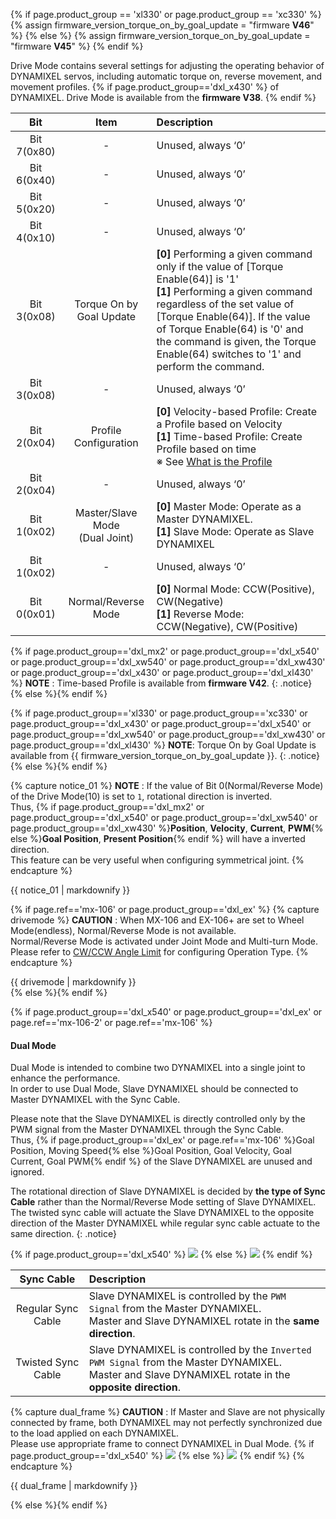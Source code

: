 {% if page.product_group == 'xl330' or page.product_group == 'xc330' %}
{% assign firmware_version_torque_on_by_goal_update = "firmware **V46**" %}
{% else %}
{% assign firmware_version_torque_on_by_goal_update = "firmware **V45**" %}
{% endif %}

Drive Mode contains several settings for adjusting the operating behavior of DYNAMIXEL servos, including automatic torque on, reverse movement, and movement profiles.
{% if page.product_group=='dxl_x430' %}
of DYNAMIXEL. Drive Mode is available from the **firmware V38**.
{% endif %}

|     Bit     |                Item                 | Description                                                                                                                                                                                                                                                                                                                                                                                                                                                                                                                                                                                                     |
|:-----------:|:-----------------------------------:|:----------------------------------------------------------------------------------------------------------------------------------------------------------------------------------------------------------------------------------------------------------------------------------------------------------------------------------------------------------------------------------------------------------------------------------------------------------------------------------------------------------------------------------------------------------------------------------------------------------------|
| Bit 7(0x80) |                  -                  | Unused, always ‘0’                                                                                                                                                                                                                                                                                                                                                                                                                                                                                                                                                                                              |
| Bit 6(0x40) |                  -                  | Unused, always ‘0’                                                                                                                                                                                                                                                                                                                                                                                                                                                                                                                                                                                              |
| Bit 5(0x20) |                  -                  | Unused, always ‘0’                                                                                                                                                                                                                                                                                                                                                                                                                                                                                                                                                                                              |
| Bit 4(0x10) |                  -                  | Unused, always ‘0’                                                                                                                                                                                                                                                                                                                               |{% if page.product_group=='xl330' or page.product_group=='xc330' or page.product_group=='dxl_x430' or page.product_group=='dxl_x540' or page.product_group=='dxl_xw540' or page.product_group=='dxl_xw430' or page.product_group=='dxl_xl430' %}                                                 |
| Bit 3(0x08) |      Torque On by Goal Update       | **[0]** Performing a given command only if the value of [Torque Enable(64)] is '1' <br> **[1]** Performing a given command regardless of the set value of [Torque Enable(64)]. If the value of Torque Enable(64) is '0' and the command is given, the Torque Enable(64) switches to '1' and perform the command.                                                                                                                                                                                           |{% else %}                                                                                          |
| Bit 3(0x08) |                  -                  | Unused, always ‘0’                                                                                                                                                                                                                                                                                                                               |   |{% endif %}{% if page.product_group=='xl330' or page.product_group=='xc330' or page.product_group=='dxl_x430' or page.product_group=='dxl_x540' or page.product_group=='dxl_xw540' or page.product_group=='dxl_xw430' or page.product_group=='dxl_xl430' or page.product_group=='dxl_mx2' %} |
| Bit 2(0x04) |        Profile Configuration        | **[0]** Velocity-based Profile:  Create a Profile based on Velocity<br />**[1]** Time-based Profile: Create Profile based on time <br />※ See [What is the Profile](#what-is-the-profile) |{% else %}                                                                                                                                                                                                                                                                                                                                                                                                           |
| Bit 2(0x04) |                  -                  | Unused, always ‘0’                                                                                                                                                                                          |{% endif %}{% if page.product_group=='dxl_x540' or page.product_group=='dxl_ex' or page.ref=='mx-106-2' or page.ref=='mx-106' %}                                                                                                                                                                                                                                                                   |
| Bit 1(0x02) | Master/Slave Mode<br />(Dual Joint) | **[0]** Master Mode: Operate as a Master DYNAMIXEL.<br />**[1]** Slave Mode: Operate as Slave DYNAMIXEL                                                                                                          |{% else %}                                                                                                                                                                                                                                                                                                                                                                                    |
| Bit 1(0x02) |                  -                  | Unused, always ‘0’                                                                                                                                                                                           |{% endif %}                                                                                                                                                                                                                                                                                                                                                                                       |
| Bit 0(0x01) |         Normal/Reverse Mode         | **[0]** Normal Mode: CCW(Positive), CW(Negative)<br />**[1]** Reverse Mode: CCW(Negative), CW(Positive)                                                                                                                                                                                                                                                                                                                                                                                                                                                                                                         |

{% if page.product_group=='dxl_mx2' or page.product_group=='dxl_x540' or page.product_group=='dxl_xw540' or page.product_group=='dxl_xw430' or page.product_group=='dxl_x430' or page.product_group=='dxl_xl430' %}
**NOTE** : Time-based Profile is available from **firmware V42**.
{: .notice}
{% else %}{% endif %}

{% if page.product_group=='xl330' or page.product_group=='xc330' or page.product_group=='dxl_x430' or page.product_group=='dxl_x540' or page.product_group=='dxl_xw540' or page.product_group=='dxl_xw430' or page.product_group=='dxl_xl430' %}
**NOTE**: Torque On by Goal Update is available from {{ firmware_version_torque_on_by_goal_update }}.
{: .notice}
{% else %}{% endif %}

{% capture notice_01 %}
**NOTE** : If the value of Bit 0(Normal/Reverse Mode) of the Drive Mode(10) is set to `1`, rotational direction is inverted.  
Thus, {% if page.product_group=='dxl_mx2' or page.product_group=='dxl_x540'  or page.product_group=='dxl_xw540' or page.product_group=='dxl_xw430' %}**Position**, **Velocity**, **Current**, **PWM**{% else %}**Goal Position**, **Present Position**{% endif %} will have a inverted direction.  
This feature can be very useful when configuring symmetrical joint.
{% endcapture %}
<div class="notice">{{ notice_01 | markdownify }}</div>

{% if page.ref=='mx-106' or page.product_group=='dxl_ex' %}
{% capture drivemode %}
**CAUTION** : When MX-106 and EX-106+ are set to Wheel Mode(endless), Normal/Reverse Mode is not available.  
Normal/Reverse Mode is activated under Joint Mode and Multi-turn Mode.  
Please refer to [CW/CCW Angle Limit](#cwccw-angle-limit6-8) for configuring Operation Type.
{% endcapture %}
<div class="notice--warning">{{ drivemode | markdownify }}</div>
{% else %}{% endif %}

{% if page.product_group=='dxl_x540' or page.product_group=='dxl_ex' or page.ref=='mx-106-2' or page.ref=='mx-106' %}
#### Dual Mode
Dual Mode is intended to combine two DYNAMIXEL into a single joint to enhance the performance.  
In order to use Dual Mode, Slave DYNAMIXEL should be connected to Master DYNAMIXEL with the Sync Cable.  

Please note that the Slave DYNAMIXEL is directly controlled only by the PWM signal from the Master DYNAMIXEL through the Sync Cable.  
Thus, {% if page.product_group=='dxl_ex' or page.ref=='mx-106' %}Goal Position, Moving Speed{% else %}Goal Position, Goal Velocity, Goal Current, Goal PWM{% endif %} of the Slave DYNAMIXEL are unused and ignored.

The rotational direction of Slave DYNAMIXEL is decided by **the type of Sync Cable** rather than the Normal/Reverse Mode setting of Slave DYNAMIXEL.  
The twisted sync cable will actuate the Slave DYNAMIXEL to the opposite direction of the Master DYNAMIXEL while regular sync cable actuate to the same direction.
{: .notice}

{% if page.product_group=='dxl_x540' %}
![](/assets/images/dxl/x/x-series_dual_joint.png)
{% else %}
![](/assets/images/dxl/ex/ex-106_dual.png)
{% endif %}

|     Sync Cable     | Description                                                                                                                                               |
|:------------------:|:----------------------------------------------------------------------------------------------------------------------------------------------------------|
| Regular Sync Cable | Slave DYNAMIXEL is controlled by the `PWM Signal` from the Master DYNAMIXEL.<br>Master and Slave DYNAMIXEL rotate in the **same direction**.              |
| Twisted Sync Cable | Slave DYNAMIXEL is controlled by the `Inverted PWM Signal` from the Master DYNAMIXEL.<br>Master and Slave DYNAMIXEL rotate in the **opposite direction**. |

{% capture dual_frame %}
**CAUTION** : If Master and Slave are not physically connected by frame, both DYNAMIXEL may not perfectly synchronized due to the load applied on each DYNAMIXEL.  
Please use appropriate frame to connect DYNAMIXEL in Dual Mode.
{% if page.product_group=='dxl_x540' %}
![](/assets/images/dxl/x/x-series_dual_joint_frame.png)
{% else %}
![](/assets/images/dxl/ex/ex-106+_fr08-h110_fr08-d101.png)
{% endif %}
{% endcapture %}
<div class="notice--warning">{{ dual_frame | markdownify }}</div>

{% else %}{% endif %}
